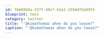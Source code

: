 ```yaml
---
id: fb6699da-3377-49cf-b3a1-2594dfb4d9f5
blueprint: text
category: twitter
title: "'@kimathomas when do you leave?"
caption: "'@kimathomas when do you leave?"
---
```

